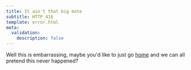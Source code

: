 ```yaml
---
title: It ain't that big mate
subtitle: HTTP_416
template: error.html
meta:
  validation:
    description: false
---
```


Well this is embarrassing, maybe you'd like to just go [home](/) and we can all pretend
this never happened?
